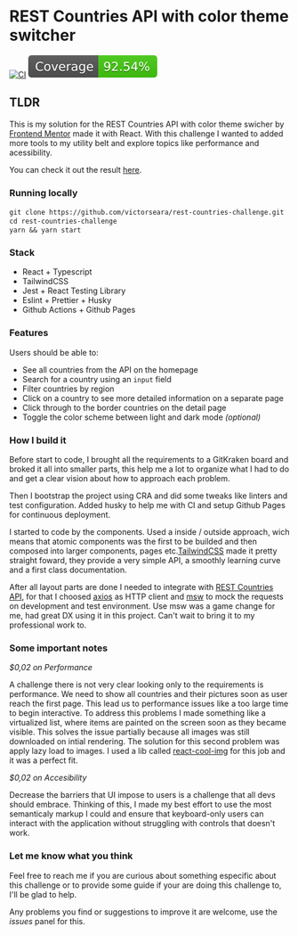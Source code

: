 # REST Countries API with color theme switcher

[![CI](https://github.com/victorseara/countries-rest-api-with-theme-switcher/actions/workflows/main.yml/badge.svg)](https://github.com/victorseara/countries-rest-api-with-theme-switcher/actions/workflows/main.yml) ![COVERAGE](./coverage/badge.svg)

## TLDR

This is my solution for the REST Countries API with color theme swicher by [Frontend Mentor](https://www.frontendmentor.io/challenges/rest-countries-api-with-color-theme-switcher-5cacc469fec04111f7b848ca) made it with React. With this challenge I wanted to added more tools to my utility belt and explore topics like performance and acessibility.

You can check it out the result [here](https://victorseara.github.io/rest-countries-challenge).

### Running locally

```
git clone https://github.com/victorseara/rest-countries-challenge.git
cd rest-countries-challenge
yarn && yarn start
```

### Stack

- React + Typescript
- TailwindCSS
- Jest + React Testing Library
- Eslint + Prettier + Husky
- Github Actions + Github Pages

### Features

Users should be able to:

- See all countries from the API on the homepage
- Search for a country using an `input` field
- Filter countries by region
- Click on a country to see more detailed information on a separate page
- Click through to the border countries on the detail page
- Toggle the color scheme between light and dark mode _(optional)_

### How I build it

Before start to code, I brought all the requirements to a GitKraken board and broked it all into smaller parts, this help me a lot to organize what I had to do and get a clear vision about how to approach each problem.

Then I bootstrap the project using CRA and did some tweaks like linters and test configuration. Added husky to help me with CI and setup Github Pages for continuous deployment.

I started to code by the components. Used a inside / outside approach, wich means that atomic components was the first to be builded and then composed into larger components, pages etc.[TailwindCSS](https://github.com/tailwindlabs/tailwindcss) made it pretty straight foward, they provide a very simple API, a smoothly learning curve and a first class documentation.

After all layout parts are done I needed to integrate with [REST Countries API](https://restcountries.eu/), for that I choosed [axios](https://github.com/axios/axios) as HTTP client and [msw](https://github.com/mswjs/msw) to mock the requests on development and test environment. Use msw was a game change for me, had great DX using it in this project. Can't wait to bring it to my professional work to.

### Some important notes

_$0,02 on Performance_

A challenge there is not very clear looking only to the requirements is performance. We need to show all countries and their pictures soon as user reach the first page. This lead us to performance issues like a too large time to begin interactive. To address this problems I made something like a virtualized list, where items are painted on the screen soon as they became visible. This solves the issue partially because all images was still downloaded on intial rendering. The solution for this second problem was apply lazy load to images. I used a lib called [react-cool-img](https://github.com/wellyshen/react-cool-img) for this job and it was a perfect fit.

_$0,02 on Accesibility_

Decrease the barriers that UI impose to users is a challenge that all devs should embrace. Thinking of this, I made my best effort to use the most semanticaly markup I could and ensure that keyboard-only users can interact with the application without struggling with controls that doesn't work.

### Let me know what you think

Feel free to reach me if you are curious about something especific about this challenge or to provide some guide if your are doing this challenge to, I'll be glad to help.

Any problems you find or suggestions to improve it are welcome, use the _issues_ panel for this.
